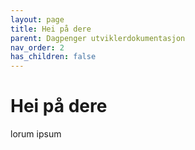 ```yaml
---
layout: page
title: Hei på dere 
parent: Dagpenger utviklerdokumentasjon
nav_order: 2
has_children: false
---
```


# Hei på dere


lorum ipsum

